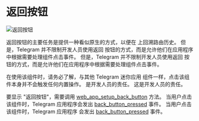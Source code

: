 # 返回按钮

![返回按钮](/components/back-button.png)

返回按钮的主要任务是提供一种看似原生的方式，以便在
上回溯路由历史。 但是，Telegram 并不限制开发人员使用返回
按钮的方式，而是允许他们在应用程序中根据需要处理组件点击事件。 但是，Telegram 并不限制开发人员使用返回
按钮的方式，而是允许他们在应用程序中根据需要处理组件点击事件。

在使用该组件时，请务必了解，与其他 Telegram 迷你应用
组件一样，点击该组件本身并不会触发任何内置操作。
是开发人员的责任。 这是开发人员的责任。

要显示 "返回按钮"，需要调用 [web_app_setup_back_button](methods.md#web-app-setup-back-button) 方法。 当用户点击该组件时，Telegram 应用程序会发出 [back_button_pressed](events.md#back-button-pressed) 事件。 当用户点击该组件时，Telegram 应用程序
会发出 [back_button_pressed](events.md#back-button-pressed) 事件。
